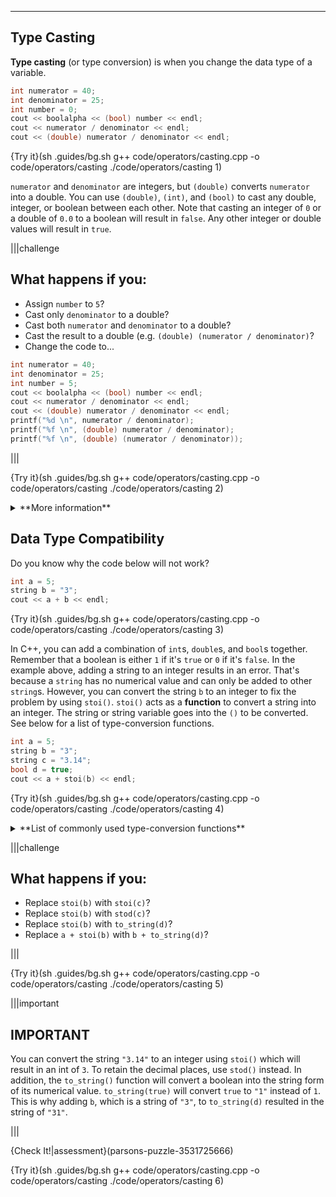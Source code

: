 ---

## Type Casting
**Type casting** (or type conversion) is when you change the data type of a variable.

```c++
int numerator = 40;
int denominator = 25;
int number = 0;
cout << boolalpha << (bool) number << endl;
cout << numerator / denominator << endl;
cout << (double) numerator / denominator << endl;
```

{Try it}(sh .guides/bg.sh g++ code/operators/casting.cpp -o code/operators/casting ./code/operators/casting 1)

`numerator` and `denominator` are integers, but `(double)` converts `numerator` into a double. You can use `(double)`, `(int)`, and `(bool)` to cast any double, integer, or boolean between each other. Note that casting an integer of `0` or a double of `0.0` to a boolean will result in `false`. Any other integer or double values will result in `true`.

|||challenge
## What happens if you:
* Assign `number` to `5`?
* Cast only `denominator` to a double?
* Cast both `numerator` and `denominator` to a double?
* Cast the result to a double (e.g. `(double) (numerator / denominator)`?
* Change the code to...
```c++
int numerator = 40;
int denominator = 25;
int number = 5;
cout << boolalpha << (bool) number << endl;
cout << numerator / denominator << endl;
cout << (double) numerator / denominator << endl;
printf("%d \n", numerator / denominator);
printf("%f \n", (double) numerator / denominator);
printf("%f \n", (double) (numerator / denominator));
```

|||

{Try it}(sh .guides/bg.sh g++ code/operators/casting.cpp -o code/operators/casting ./code/operators/casting 2)

<details><summary>**More information**</summary>If either or both numbers in C++ division are `double`s, then `double` division will occur. In the last example, `numerator` and `denominator` are both `int`s when the division takes place which results in an `int` of `1`. An integer of `1` converted to a `double` is `1.000000` but `cout` removes the decimal point and all of the trailing zeros. </details>

## Data Type Compatibility
Do you know why the code below will not work?

```c++
int a = 5;
string b = "3";
cout << a + b << endl;
```

{Try it}(sh .guides/bg.sh g++ code/operators/casting.cpp -o code/operators/casting ./code/operators/casting 3)

In C++, you can add a combination of `int`s, `double`s, and `bool`s together. Remember that a boolean is either `1` if it's `true` or `0` if it's `false`. In the example above, adding a string to an integer results in an error. That's because a `string` has no numerical value and can only be added to other `string`s. However, you can convert the string `b` to an integer to fix the problem by using `stoi()`. `stoi()` acts as a **function** to convert a string into an integer. The string or string variable goes into the `()` to be converted. See below for a list of type-conversion functions.

```c++
int a = 5;
string b = "3";
string c = "3.14";
bool d = true;
cout << a + stoi(b) << endl;
```

{Try it}(sh .guides/bg.sh g++ code/operators/casting.cpp -o code/operators/casting ./code/operators/casting 4)

<details><summary>**List of commonly used type-conversion functions**</summary><table><tr><td>**Function**</td><td>**Input Type**</td><td>**Output Type**</td><td>**Example**</tr><tr><td>`stoi()`</td><td>string</td><td>int</td><td>`stoi("10")`</td></tr><tr><td>`stod()`</td><td>string</td><td>double</td><td>`stod("12.34")`</td></tr><tr><td>`to_string()`</td><td>int, double, or boolean</td><td>string</td><td>`to_string(10)`, `to_string(12.34)`, or `to_string(false)`</td></tr></table></details>

|||challenge
## What happens if you:
* Replace `stoi(b)` with `stoi(c)`?
* Replace `stoi(b)` with `stod(c)`?
* Replace `stoi(b)` with `to_string(d)`?
* Replace `a + stoi(b)` with `b + to_string(d)`?

|||

{Try it}(sh .guides/bg.sh g++ code/operators/casting.cpp -o code/operators/casting ./code/operators/casting 5)

|||important
## IMPORTANT
You can convert the string `"3.14"` to an integer using `stoi()` which will result in an int of `3`. To retain the decimal places, use `stod()` instead. In addition, the `to_string()` function will convert a boolean into the string form of its numerical value. `to_string(true)` will convert `true` to `"1"` instead of `1`. This is why adding `b`, which is a string of `"3"`, to `to_string(d)` resulted in the string of `"31"`.

|||

{Check It!|assessment}(parsons-puzzle-3531725666)

{Try it}(sh .guides/bg.sh g++ code/operators/casting.cpp -o code/operators/casting ./code/operators/casting 6)
